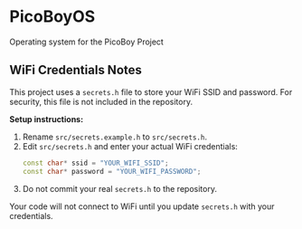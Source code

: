 # PicoBoyOS

Operating system for the PicoBoy Project

## WiFi Credentials Notes

This project uses a `secrets.h` file to store your WiFi SSID and password. For security, this file is not included in the repository.

**Setup instructions:**

1. Rename `src/secrets.example.h` to `src/secrets.h`.
2. Edit `src/secrets.h` and enter your actual WiFi credentials:
    ```cpp
    const char* ssid = "YOUR_WIFI_SSID";
    const char* password = "YOUR_WIFI_PASSWORD";
    ```
3. Do not commit your real `secrets.h` to the repository.

Your code will not connect to WiFi until you update `secrets.h` with your credentials.
